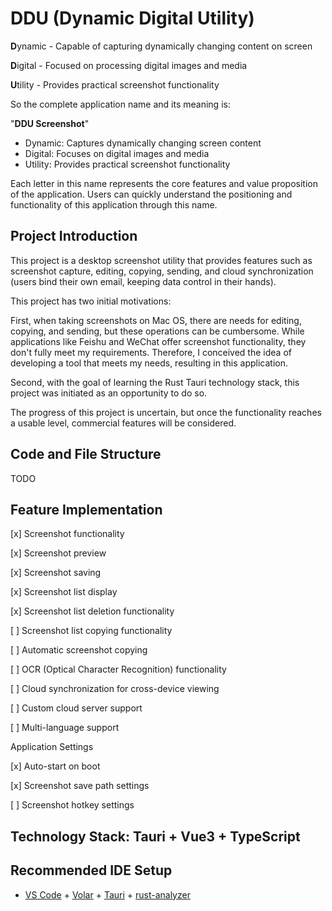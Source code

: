 # DDU (Dynamic Digital Utility)

**D**ynamic - Capable of capturing dynamically changing content on screen

**D**igital - Focused on processing digital images and media

**U**tility - Provides practical screenshot functionality

So the complete application name and its meaning is:

"**DDU Screenshot**"

- Dynamic: Captures dynamically changing screen content
- Digital: Focuses on digital images and media
- Utility: Provides practical screenshot functionality

Each letter in this name represents the core features and value proposition of the application. Users can quickly understand the positioning and functionality of this application through this name.

## Project Introduction

This project is a desktop screenshot utility that provides features such as screenshot capture, editing, copying, sending, and cloud synchronization (users bind their own email, keeping data control in their hands).

This project has two initial motivations:

First, when taking screenshots on Mac OS, there are needs for editing, copying, and sending, but these operations can be cumbersome. While applications like Feishu and WeChat offer screenshot functionality, they don't fully meet my requirements. Therefore, I conceived the idea of developing a tool that meets my needs, resulting in this application.

Second, with the goal of learning the Rust Tauri technology stack, this project was initiated as an opportunity to do so.

The progress of this project is uncertain, but once the functionality reaches a usable level, commercial features will be considered.

## Code and File Structure
TODO

## Feature Implementation

<!-- todo -->

[x] Screenshot functionality

[x] Screenshot preview

[x] Screenshot saving

[x] Screenshot list display

[x] Screenshot list deletion functionality

[ ] Screenshot list copying functionality

[ ] Automatic screenshot copying

[ ] OCR (Optical Character Recognition) functionality

[ ] Cloud synchronization for cross-device viewing

[ ] Custom cloud server support

[ ] Multi-language support

Application Settings

[x] Auto-start on boot

[x] Screenshot save path settings

[ ] Screenshot hotkey settings

## Technology Stack: Tauri + Vue3 + TypeScript

## Recommended IDE Setup

- [VS Code](https://code.visualstudio.com/) + [Volar](https://marketplace.visualstudio.com/items?itemName=Vue.volar) + [Tauri](https://marketplace.visualstudio.com/items?itemName=tauri-apps.tauri-vscode) + [rust-analyzer](https://marketplace.visualstudio.com/items?itemName=rust-lang.rust-analyzer)
